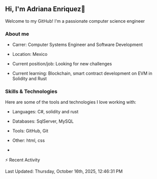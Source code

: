 ## Hi, I'm Adriana Enriquez👋

Welcome to my GitHub! I'm a passionate computer science engineer

### About me

* Carrer: Computer Systems Engineer and Software Development

* Location: Mexico

* Current position/job: Looking for new challenges

* Current learning: Blockchain, smart contract development on EVM in Solidity and Rust

### Skills & Technologies 

Here are some of the tools and technologies I love working with:

* ⁠Languages: C#, solidity and rust
  
* ⁠Databases: SqlServer, MySQL
  
* ⁠Tools: GitHub, Git
  
* ⁠Other: html, css

* 



⚡ Recent Activity

<!--RECENT_ACTIVITY:start-->
<!--RECENT_ACTIVITY:end-->

<!--RECENT_ACTIVITY:last_update-->
Last Updated: Thursday, October 16th, 2025, 12:46:31 PM
<!--RECENT_ACTIVITY:last_update_end-->
